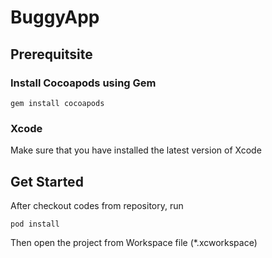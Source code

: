 # BuggyApp
## Prerequitsite
### Install Cocoapods using Gem
```
gem install cocoapods
```
### Xcode
Make sure that you have installed the latest version of Xcode
## Get Started

After checkout codes from repository, run

```
pod install
```

Then open the project from Workspace file (*.xcworkspace)
